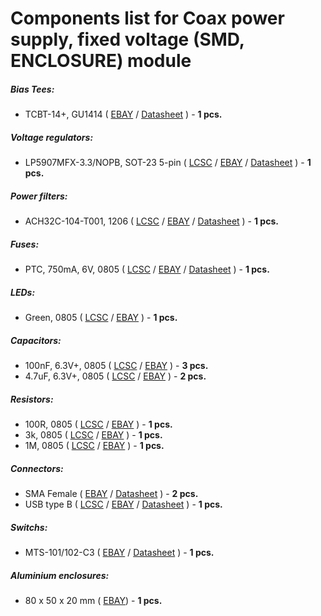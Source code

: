 # Components list for Coax power supply, fixed voltage (SMD, ENCLOSURE) module

##### Bias Tees:
- TCBT-14+, GU1414 (
[EBAY](https://www.ebay.com/sch/i.html?_odkw=TCBT-14&_osacat=0&_from=R40&_trksid=m570.l1313&_nkw=TCBT-14%2B&_sacat=0) /
[Datasheet](./Datasheets/Bias%20Tees/TCBT-14+-Bias-Tee-Datasheet.pdf) ) - **1 pcs.**

##### Voltage regulators:
- LP5907MFX-3.3/NOPB, SOT-23 5-pin (
[LCSC](https://lcsc.com/search?q=LP5907MFX-3.3) /
[EBAY](https://www.ebay.com/sch/i.html?_from=R40&_trksid=m570.l1313&_nkw=LP5907MFX-3.3&_sacat=0) /
[Datasheet](./Datasheets/Voltage%20regulators/LP5907-Linear-Regulator-Datasheet.pdf) ) - **1 pcs.**

##### Power filters:
- ACH32C-104-T001, 1206 (
[LCSC](https://lcsc.com/search?q=ACH32C-104-T001) /
[EBAY](https://www.ebay.com/sch/i.html?_from=R40&_trksid=m570.l1313&_nkw=ACH32C-104-T001&_sacat=0) /
[Datasheet](./Datasheets/Power%20filters/ACH32C-Power-filter-Datasheet.pdf) ) - **1 pcs.**

##### Fuses:
- PTC, 750mA, 6V, 0805 (
[LCSC](https://lcsc.com/search?q=PTC%206V%200805) /
[EBAY](https://www.ebay.com/sch/i.html?_from=R40&_trksid=m570.l1313&_nkw=PTC+6V+0805&_sacat=0) /
[Datasheet](./Datasheets/Fuses/MF-PSMF-Fuse-Datasheet.pdf) ) - **1 pcs.**

##### LEDs:
- Green, 0805 (
[LCSC](https://lcsc.com/search?q=green%20led%200805) /
[EBAY](https://www.ebay.com/sch/i.html?_from=R40&_trksid=p2050601.m570.l1313.TR12.TRC2.A0.H0.Xgreen+led+080.TRS0&_nkw=green+led+0805&_sacat=0) ) - **1 pcs.**

##### Capacitors:
- 100nF, 6.3V+, 0805 (
[LCSC](https://lcsc.com/search?q=100nf%200805) /
[EBAY](https://www.ebay.com/sch/i.html?_from=R40&_trksid=p2050601.m570.l1313.TR10.TRC2.A0.H0.X100nf+0805.TRS2&_nkw=100nf+0805&_sacat=0) ) - **3 pcs.**
- 4.7uF, 6.3V+, 0805 (
[LCSC](https://lcsc.com/search?q=4.7uf%200805) /
[EBAY](https://www.ebay.com/sch/i.html?_from=R40&_trksid=p2050601.m570.l1313.TR11.TRC1.A0.H0.X4.7uf+080.TRS0&_nkw=4.7uf+0805&_sacat=0) ) - **2 pcs.**

##### Resistors:
- 100R, 0805 (
[LCSC](https://lcsc.com/search?q=100R%200805) /
[EBAY](https://www.ebay.com/sch/i.html?_from=R40&_trksid=p2050601.m570.l1313.TR0.TRC0.H0.X100R+0805.TRS0&_nkw=100R+0805&_sacat=0) ) - **1 pcs.**
- 3k, 0805 (
[LCSC](https://lcsc.com/search?q=3k%200805) /
[EBAY](https://www.ebay.com/sch/i.html?_from=R40&_trksid=p2050601.m570.l1313.TR0.TRC0.H0.X3k+0805.TRS0&_nkw=3k+0805&_sacat=0) ) - **1 pcs.**
- 1M, 0805 (
[LCSC](https://lcsc.com/search?q=1M%200805) /
[EBAY](https://www.ebay.com/sch/i.html?_from=R40&_trksid=p2050601.m570.l1313.TR0.TRC0.A0.H0.X1M+080.TRS1&_nkw=1M+0805&_sacat=0) ) - **1 pcs.**

##### Connectors:
- SMA Female (
[EBAY](https://www.ebay.com/sch/i.html?_from=R40&_trksid=p2050601.m570.l1312.R1.TR9.TRC1.A0.H0.Xsma+female+.TRS2&_nkw=sma+female+edge&_sacat=0) /
[Datasheet](./Datasheets/Connectors/SMA-Female-Datasheet.pdf) ) - **2 pcs.**
- USB type B (
[LCSC](https://lcsc.com/search?q=USB%20BFemale90) /
[EBAY](https://www.ebay.com/sch/i.html?_from=R40&_trksid=p2050601.m570.l1311.R1.TR5.TRC0.A0.H0.Xusb+type+b+f.TRS0&_nkw=usb+type+b+female+connector&_sacat=0) /
[Datasheet](./Datasheets/Connectors/USB-Connectors-Datasheet.pdf) ) - **1 pcs.**

##### Switchs:
- MTS-101/102-C3 (
[EBAY](https://www.ebay.com/sch/i.html?_from=R40&_trksid=p2050601.m570.l1313.TR1.TRC0.A0.H0.Xmts-102-c.TRS0&_nkw=mts-102-c3&_sacat=0) /
[Datasheet](./Datasheets/Switchs/MTS-Series-Switchs-Datasheet.pdf) ) - **1 pcs.**

##### Aluminium enclosures:
- 80 x 50 x 20 mm (
[EBAY](https://www.ebay.com/sch/i.html?_from=R40&_trksid=p2380057.m570.l1313.TR4.TRC2.A0.H0.Xaluminium+enclosure+80.TRS0&_nkw=aluminium+enclosure+80&_sacat=0)) - **1 pcs.**